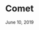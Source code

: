 ---
date: June 10, 2019
title: Comet
company: Discovery Education
link: https://comet.discoveryeducation.com/index.html
image: images/systems/comet.jpg
description: Comet is a scalable design system of visual language, components, and design assets encoded as and extensible from HTML & CSS starting points for use in Discovery Education digital experiences.

---